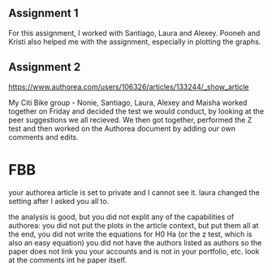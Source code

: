 ## Assignment 1
For this assignment, I worked with Santiago, Laura and Alexey. Pooneh and Kristi also helped me with the assignment, especially in plotting the graphs. 

## Assignment 2
https://www.authorea.com/users/106326/articles/133244/_show_article

My Citi Bike group - Nonie, Santiago, Laura, Alexey and Maisha worked together on Friday and decided the test we would conduct, by looking at the peer suggestions we all recieved. We then got together, performed the Z test and then worked on the Authorea document by adding our own comments and edits.


# FBB

your authorea article is set to private and I cannot see it.  laura changed the setting after I asked you all to.

the analysis is good, but you did not explit any of the capabilities of authorea: you did not put the plots in the article context, but put them all at the end, you did not write the equations for H0 Ha (or the z test, which is also an easy equation) you did not have the authors listed as authors so the paper does not link you your accounts and is not in your portfolio, etc. look at the comments int he paper itself.

